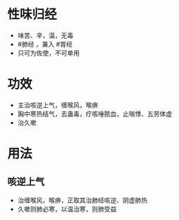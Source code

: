 # 性味归经
- 味苦、辛，温，无毒
- #肺经 ，兼入 #胃经 
- 只可为佐使，不可单用
# 功效
- 主治咳逆上气，缠喉风，喉痹
- 胸中寒热结气，去蛊毒，疗咳唾脓血，止喘悸、五劳体虚
- 治久嗽
# 用法
## 咳逆上气
- 治缠喉风，喉痹，正取其治肺经咳逆、阴虚肺热
- 久嗽则肺必寒，以温治寒，则肺受益
